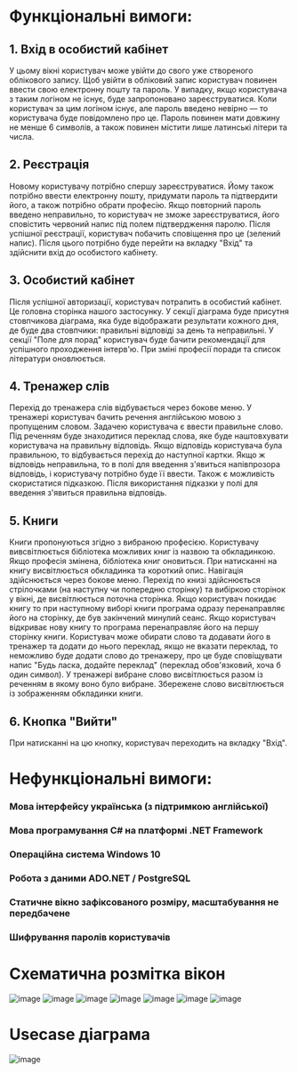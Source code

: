 # Функціональні вимоги:
## 1. Вхід в особистий кабінет
  У цьому вікні користувач може увійти до свого уже створеного облікового запису. Щоб увійти в обліковий запис користувач повинен ввести свою електронну пошту та пароль.
  У випадку, якщо користувача з таким логіном не існує, буде запропоновано зареєструватися. Коли користувач за цим логіном існує, але пароль введено невірно — то користувача буде повідомлено про це. Пароль повинен мати довжину не менше 6 символів, а також повинен містити лише латинські літери та числа.
## 2. Реєстрація 
  Новому користувачу потрібно спершу зареєструватися. Йому також потрібно ввести електронну пошту, придумати пароль та підтвердити його, а також потрібно обрати професію.
  Якщо повторний пароль введено неправильно, то користувач не зможе зареєструватися, його сповістить червоний напис під полем підтвердження паролю.
  Після успішної реєстрації, користувач побачить сповіщення про це (зелений напис). Після цього потрібно буде перейти на вкладку "Вхід" та здійснити вхід до особистого кабінету.
## 3. Особистий кабінет
  Після успішної авторизації, користувач потрапить в особистий кабінет. Це головна сторінка нашого застосунку. У секції діаграма буде присутня стовпчикова діаграма, яка буде відображати результати кожного дня, де буде два стовпчики: правильні відповіді за день та неправильні.
  У секції "Поле для порад" користувач буде бачити рекомендації для успішного проходження інтерв'ю.
  При зміні професії поради та список літератури оновлюється.
## 4. Тренажер слів
  Перехід до тренажера слів відбувається через бокове меню. У тренажері користувач бачить речення англійською мовою з пропущеним словом. Задачею користувача є ввести правильне слово. Під реченням буде знаходитися переклад слова, яке буде наштовхувати користувача на правильну відповідь. 
  Якщо відповідь користувача була правильною, то відбувається перехід до наступної картки. Якщо ж відповідь неправильна, то в полі для введення з'явиться напівпрозора відповідь, і користувачу потрібно буде її ввести. Також є можливість скористатися підказкою. Після використання підказки у полі для введення з'явиться правильна відповідь.
## 5. Книги
Книги пропонуються згідно з вибраною професією. Користувачу вивсвітлюється бібліотека можливих книг із назвою та обкладинкою. Якщо професія змінена, бібліотека книг оновиться. При натисканні на книгу висвітлюється обкладинка та короткий опис.
Навігація здійснюється через бокове меню. Перехід по книзі здійснюється стрілочками (на наступну чи попередню сторінку) та вибіркою сторінок у вікні, де висвітлюється поточна сторінка.
Якщо користувач покидає книгу то при наступному виборі книги програма одразу перенаправляє його на сторінку, де був закінчений минулий сеанс. Якщо користувач відкриває нову книгу то програма перенаправляє його на першу сторінку книги.
Користувач може обирати слово та додавати його в тренажер та додати до нього переклад, якщо не вказати переклад, то неможливо буде додати слово до тренажеру, про це буде сповіщувати напис "Будь ласка, додайте переклад" (переклад обов'язковий, хоча б один символ). У тренажері вибране слово висвітлюється разом із реченням в якому воно було вибране. Збережене слово висвітлюється із зображенням обкладинки книги.

## 6. Кнопка "Вийти"
  При натисканні на цю кнопку, користувач переходить на вкладку "Вхід".

# Нефункціональні вимоги:

### Мова інтерфейсу українська (з підтримкою англійської)
### Мова програмування C# на платформі .NET Framework
### Операційна система Windows 10
### Робота з даними ADO.NET / PostgreSQL
### Статичне вікно зафіксованого розміру, масштабування не передбачене
### Шифрування паролів користувачів


# Схематична розмітка вікон

![image](https://user-images.githubusercontent.com/106533930/192211151-592259f6-2a49-4775-a9f6-77c19991b21b.png)
![image](https://user-images.githubusercontent.com/106533930/192211197-817ccc6a-b515-4a4d-9a5c-4c33d56aaaf1.png)
![image](https://user-images.githubusercontent.com/106533930/192210826-d71255c6-77e4-42ce-8e6e-c0a36a01d642.png)
![image](https://user-images.githubusercontent.com/106533930/192210857-0435146f-5de0-46d6-9e30-2f90f63eae85.png)
![image](https://user-images.githubusercontent.com/106533930/192210924-f2845b08-bffd-400d-8855-02e6a2a8ade4.png)
![image](https://user-images.githubusercontent.com/106533930/192210962-d5c19b44-0b69-495a-898d-450202c82686.png)
![image](https://user-images.githubusercontent.com/106533930/192211002-9656baa0-6202-42a9-beb1-7d09b72f87c1.png)

# Usecase діаграма 
![image](https://user-images.githubusercontent.com/106533930/192218233-c929dd4a-b489-49a6-9fed-285a94745be1.png)



